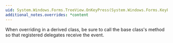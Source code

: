 ```yaml
---
uid: System.Windows.Forms.TreeView.OnKeyPress(System.Windows.Forms.KeyPressEventArgs)
additional_notes.overrides: *content
---
```


<p>When overriding <xref href="System.Windows.Forms.TreeView.OnKeyPress(System.Windows.Forms.KeyPressEventArgs)"></xref> in a derived class, be sure to call the base class's <xref href="System.Windows.Forms.TreeView.OnKeyPress(System.Windows.Forms.KeyPressEventArgs)"></xref> method so that registered delegates receive the event.</p>


